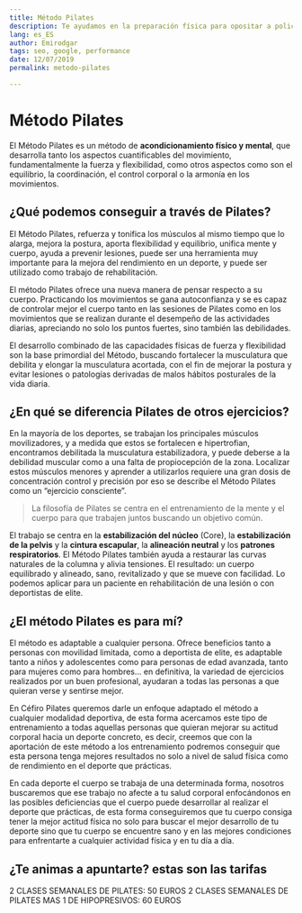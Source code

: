 ```yaml
---
title: Método Pilates
description: Te ayudamos en la preparación física para opositar a policía y bomberos en Salamanca
lang: es_ES
author: Emirodgar
tags: seo, google, performance
date: 12/07/2019
permalink: metodo-pilates

---
```


# Método Pilates

El Método Pilates es un método de **acondicionamiento físico y mental**, que desarrolla tanto los
aspectos cuantificables del movimiento, fundamentalmente la fuerza y flexibilidad, como
otros aspectos como son el equilibrio, la coordinación, el control corporal o la armonía en los
movimientos.

## ¿Qué podemos conseguir a través de Pilates?

El Método Pilates, refuerza y tonifica los músculos al mismo tiempo que lo alarga, mejora la
postura, aporta flexibilidad y equilibrio, unifica mente y cuerpo, ayuda a prevenir lesiones,
puede ser una herramienta muy importante para la mejora del rendimiento en un deporte, y
puede ser utilizado como trabajo de rehabilitación.

El método Pilates ofrece una nueva manera de pensar respecto a su cuerpo. Practicando los
movimientos se gana autoconfianza y se es capaz de controlar mejor el cuerpo tanto en las
sesiones de Pilates como en los movimientos que se realizan durante el desempeño de las
actividades diarias, apreciando no solo los puntos fuertes, sino también las debilidades.

El desarrollo combinado de las capacidades físicas de fuerza y flexibilidad son la base
primordial del Método, buscando fortalecer la musculatura que debilita y elongar la
musculatura acortada, con el fin de mejorar la postura y evitar lesiones o patologías derivadas
de malos hábitos posturales de la vida diaria.

## ¿En qué se diferencia Pilates de otros ejercicios?

En la mayoría de los deportes, se trabajan los principales músculos movilizadores, y a medida
que estos se fortalecen e hipertrofian, encontramos debilitada la musculatura estabilizadora,
y puede deberse a la debilidad muscular como a una falta de propiocepción de la zona.
Localizar estos músculos menores y aprender a utilizarlos requiere una gran dosis de
concentración control y precisión por eso se describe el Método Pilates como un “ejercicio
consciente”. 

> La filosofía de Pilates se centra en el entrenamiento de la mente y el cuerpo para
que trabajen juntos buscando un objetivo común.

El trabajo se centra en la **estabilización del núcleo** (Core), la **estabilización de la pelvis** y la
**cintura escapular**, la **alineación neutral** y los **patrones respiratorios**. El Método Pilates también
ayuda a restaurar las curvas naturales de la columna y alivia tensiones. El resultado: un cuerpo
equilibrado y alineado, sano, revitalizado y que se mueve con facilidad. Lo podemos aplicar
para un paciente en rehabilitación de una lesión o con deportistas de elite.

## ¿El método Pilates es para mí?

El método es adaptable a cualquier persona. Ofrece beneficios tanto a personas con movilidad
limitada, como a deportista de elite, es adaptable tanto a niños y adolescentes como para
personas de edad avanzada, tanto para mujeres como para hombres... en definitiva, la
variedad de ejercicios realizados por un buen profesional, ayudaran a todas las personas a que
quieran verse y sentirse mejor.

En Céfiro Pilates queremos darle un enfoque adaptado el método a cualquier modalidad
deportiva, de esta forma acercamos este tipo de entrenamiento a todas aquellas personas que
quieran mejorar su actitud corporal hacia un deporte concreto, es decir, creemos que con la
aportación de este método a los entrenamiento podremos conseguir que esta persona tenga
mejores resultados no solo a nivel de salud física como de rendimiento en el deporte que
prácticas.

En cada deporte el cuerpo se trabaja de una determinada forma, nosotros buscaremos que ese
trabajo no afecte a tu salud corporal enfocándonos en las posibles deficiencias que el cuerpo
puede desarrollar al realizar el deporte que prácticas, de esta forma conseguiremos que tu
cuerpo consiga tener la mejor actitud física no solo para buscar el mejor desarrollo de tu
deporte sino que tu cuerpo se encuentre sano y en las mejores condiciones para enfrentarte a
cualquier actividad física y en tu día a día.

## ¿Te animas a apuntarte? estas son las tarifas

2 CLASES SEMANALES DE PILATES: 50 EUROS
2 CLASES SEMANALES DE PILATES MAS 1 DE HIPOPRESIVOS: 60 EUROS


